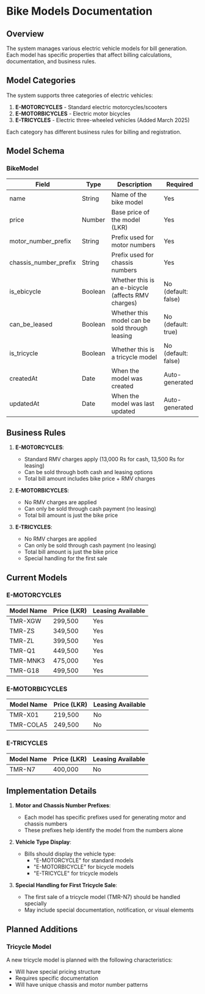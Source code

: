 # Bike Models Documentation

## Overview

The system manages various electric vehicle models for bill generation. Each model has specific properties that affect billing calculations, documentation, and business rules.

## Model Categories

The system supports three categories of electric vehicles:

1. **E-MOTORCYCLES** - Standard electric motorcycles/scooters
2. **E-MOTORBICYCLES** - Electric motor bicycles
3. **E-TRICYCLES** - Electric three-wheeled vehicles (Added March 2025)

Each category has different business rules for billing and registration.

## Model Schema

### BikeModel

| Field | Type | Description | Required |
|-------|------|-------------|----------|
| name | String | Name of the bike model | Yes |
| price | Number | Base price of the model (LKR) | Yes |
| motor_number_prefix | String | Prefix used for motor numbers | Yes |
| chassis_number_prefix | String | Prefix used for chassis numbers | Yes |
| is_ebicycle | Boolean | Whether this is an e-bicycle (affects RMV charges) | No (default: false) |
| can_be_leased | Boolean | Whether this model can be sold through leasing | No (default: true) |
| is_tricycle | Boolean | Whether this is a tricycle model | No (default: false) |
| createdAt | Date | When the model was created | Auto-generated |
| updatedAt | Date | When the model was last updated | Auto-generated |

## Business Rules

1. **E-MOTORCYCLES**:
   - Standard RMV charges apply (13,000 Rs for cash, 13,500 Rs for leasing)
   - Can be sold through both cash and leasing options
   - Total bill amount includes bike price + RMV charges

2. **E-MOTORBICYCLES**:
   - No RMV charges are applied
   - Can only be sold through cash payment (no leasing)
   - Total bill amount is just the bike price

3. **E-TRICYCLES**:
   - No RMV charges are applied
   - Can only be sold through cash payment (no leasing)
   - Total bill amount is just the bike price
   - Special handling for the first sale

## Current Models

### E-MOTORCYCLES

| Model Name | Price (LKR) | Leasing Available |
|------------|-------------|------------------|
| TMR-XGW | 299,500 | Yes |
| TMR-ZS | 349,500 | Yes |
| TMR-ZL | 399,500 | Yes |
| TMR-Q1 | 449,500 | Yes |
| TMR-MNK3 | 475,000 | Yes |
| TMR-G18 | 499,500 | Yes |

### E-MOTORBICYCLES

| Model Name | Price (LKR) | Leasing Available |
|------------|-------------|------------------|
| TMR-X01 | 219,500 | No |
| TMR-COLA5 | 249,500 | No |

### E-TRICYCLES

| Model Name | Price (LKR) | Leasing Available |
|------------|-------------|------------------|
| TMR-N7 | 400,000 | No |

## Implementation Details

1. **Motor and Chassis Number Prefixes**:
   - Each model has specific prefixes used for generating motor and chassis numbers
   - These prefixes help identify the model from the numbers alone

2. **Vehicle Type Display**:
   - Bills should display the vehicle type:
     - "E-MOTORCYCLE" for standard models
     - "E-MOTORBICYCLE" for bicycle models
     - "E-TRICYCLE" for tricycle models

3. **Special Handling for First Tricycle Sale**:
   - The first sale of a tricycle model (TMR-N7) should be handled specially
   - May include special documentation, notification, or visual elements

## Planned Additions

### Tricycle Model
A new tricycle model is planned with the following characteristics:
- Will have special pricing structure
- Requires specific documentation
- Will have unique chassis and motor number patterns 